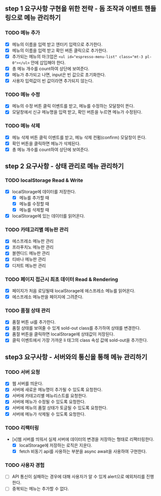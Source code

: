 ## step 1 요구사항 구현을 위한 전략 - 돔 조작과 이벤트 핸들링으로 메뉴 관리하기

### TODO 메뉴 추가

- [x] 메뉴의 이름을 입력 받고 엔터키 입력으로 추가한다.
- [x] 메뉴의 이름을 입력 받고 확인 버튼 클릭으로 추가한다.
- [x] 추가되는 메뉴의 마크업은 `<ul id="espresso-menu-list" class="mt-3 pl-0"></ul>` 안에 삽입해야 한다.
- [x] 총 메뉴 개수를 count하여 상단에 보여준다.
- [x] 메뉴가 추가되고 나면, input은 빈 값으로 초기화한다.
- [x] 사용자 입력값이 빈 값이라면 추가되지 않는다.

### TODO 메뉴 수정

- [x] 메뉴의 수정 버튼 클릭 이벤트를 받고, 메뉴를 수정하는 모달창이 뜬다.
- [x] 모달창에서 신규 메뉴명을 입력 받고, 확인 버튼을 누르면 메뉴가 수정된다.

### TODO 메뉴 삭제

- [x] 메뉴 삭제 버튼 클릭 이벤트를 받고, 메뉴 삭제 컨펌(confirm) 모달창이 뜬다.
- [x] 확인 버튼을 클릭하면 메뉴가 삭제된다.
- [x] 총 메뉴 개수를 count하여 상단에 보여준다.

## step 2 요구사항 - 상태 관리로 메뉴 관리하기

### TODO localStorage Read & Write

- [x] localStorage에 데이터를 저장한다.
  - [x] 메뉴를 추가할 때
  - [x] 메뉴를 수정할 때
  - [x] 메뉴를 삭제할 때
- [x] localStorage에 있는 데이터를 읽어온다.

### TODO 카테고리별 메뉴판 관리

- [x] 에스프레소 메뉴판 관리
- [x] 프라푸치노 메뉴판 관리
- [x] 블렌디드 메뉴판 관리
- [x] 티바나 메뉴판 관리
- [x] 디저트 메뉴판 관리

### TODO 페이지 접근시 최초 데이터 Read & Rendering

- [x] 페이지가 처음 로딩될때 localStorage에 에스프레소 메뉴를 읽어온다.
- [x] 에스프레소 메뉴판을 페이지에 그려준다.

### TODO 품절 상태 관리

- [x] 품절 버튼 ui를 추가한다.
- [x] 품절 상태를 보여줄 수 있게 sold-out class를 추가하여 상태를 변경한다.
- [x] 품절 버튼을 클릭하면 localStorage에 상태값이 저장된다.
- [x] 클릭 이벤트에서 가장 가까운 li 태그의 class 속성 값에 sold-out을 추가한다.

## step3 요구사항 - 서버와의 통신을 통해 메뉴 관리하기

### TODO 서버 요청

- [x] 웹 서버를 띄운다.
- [x] 서버에 새로운 메뉴명이 추가될 수 있도록 요청한다.
- [x] 서버에 카테고리별 메뉴리스트를 요청한다.
- [x] 서버에 메뉴가 수정될 수 있도록 요청한다.
- [x] 서버에 메뉴의 품절 상태가 토글될 수 있도록 요청한다.
- [x] 서버에 메뉴가 삭제될 수 있도록 요청한다.

### TODO 리팩터링

- [x]웹 서버를 띄워서 실제 서버에 데이터의 변경을 저장하는 형태로 리팩터링한다.
  - [x] localStorage에 저장하는 로직은 지운다.
  - [x] fetch 비동기 api를 사용하는 부분을 async await을 사용하여 구현한다.

### TODO 사용자 경험

- [ ] API 통신이 실패하는 경우에 대해 사용자가 알 수 있게 alert으로 예외처리를 진행한다.
- [ ] 중복되는 메뉴는 추가할 수 없다.
